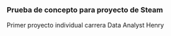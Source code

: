 ### Prueba de concepto para proyecto de Steam
Primer proyecto individual carrera Data Analyst Henry
